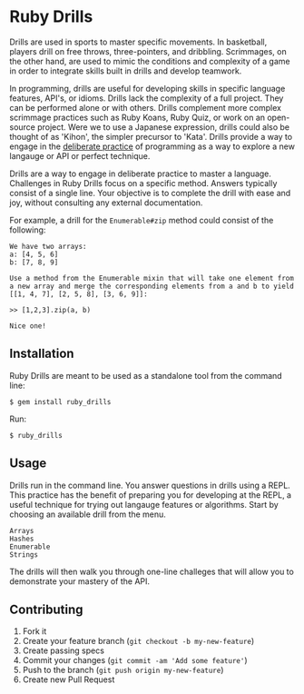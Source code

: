 # Ruby Drills

Drills are used in sports to master specific movements. In basketball, players drill on free throws, three-pointers, and dribbling. Scrimmages, on the other hand, are used to mimic the conditions and complexity of a game in order to integrate skills built in drills and develop teamwork.

In programming, drills are useful for developing skills in specific language features, API's, or idioms. Drills lack the complexity of a full project. They can be performed alone or with others. Drills complement more complex scrimmage practices such as Ruby Koans, Ruby Quiz, or work on an open-source project. Were we to use a Japanese expression, drills could also be thought of as 'Kihon', the simpler precursor to 'Kata'. Drills provide a way to engage in the [deliberate practice](http://en.wikipedia.org/wiki/Practice_(learning_method)#Deliberate_practice) of programming as a way to explore a new langauge or API or perfect technique.

Drills are a way to engage in deliberate practice to master a language.
Challenges in Ruby Drills focus on a specific method.
Answers typically consist of a single line.
Your objective is to complete the drill with ease and joy, without consulting any external documentation.

For example, a drill for the `Enumerable#zip` method could consist of the following:

    We have two arrays:
    a: [4, 5, 6]
    b: [7, 8, 9]

    Use a method from the Enumerable mixin that will take one element from
    a new array and merge the corresponding elements from a and b to yield
    [[1, 4, 7], [2, 5, 8], [3, 6, 9]]:

    >> [1,2,3].zip(a, b)

    Nice one!

## Installation

Ruby Drills are meant to be used as a standalone tool from the command line:

    $ gem install ruby_drills

Run:

    $ ruby_drills

## Usage

Drills run in the command line. You answer questions in drills using a REPL. This practice has the benefit of preparing you for developing at the REPL, a useful technique for trying out langauge features or algorithms.
Start by choosing an available drill from the menu.

    Arrays
    Hashes
    Enumerable
    Strings

The drills will then walk you through one-line challeges that will allow you to demonstrate your mastery of the API.

## Contributing

1. Fork it
2. Create your feature branch (`git checkout -b my-new-feature`)
3. Create passing specs
4. Commit your changes (`git commit -am 'Add some feature'`)
5. Push to the branch (`git push origin my-new-feature`)
6. Create new Pull Request
